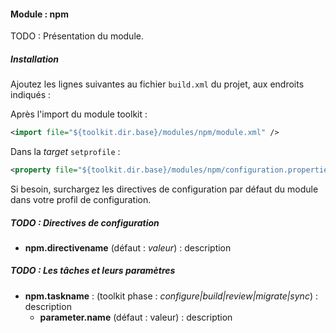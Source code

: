 #### Module : npm

TODO : Présentation du module.

##### Installation

Ajoutez les lignes suivantes au fichier ```build.xml``` du projet, aux endroits indiqués :

Après l'import du module toolkit :
 ```xml
 <import file="${toolkit.dir.base}/modules/npm/module.xml" />
 ```

Dans la *target* ```setprofile``` :
```xml
<property file="${toolkit.dir.base}/modules/npm/configuration.properties" />
```

Si besoin, surchargez les directives de configuration par défaut du module dans votre profil de configuration.

##### TODO : Directives de configuration

* **npm.directivename** (défaut : *valeur*) : description

##### TODO : Les tâches et leurs paramètres

* **npm.taskname** : (toolkit phase : *configure|build|review|migrate|sync*) : description
    * **parameter.name** (défaut : valeur) : description
